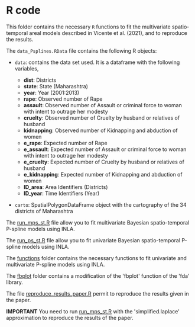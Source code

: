 # R code

This folder contains the necessary ```R``` functions to fit the multivariate spatio-temporal areal models described in Vicente et al. (2021), and to reproduce the results.

The ```data_Psplines.RData``` file contains the following R objects:

- ```data```: contains the data set used. It is a dataframe with the following variables,
	- **dist**: Districts
	- **state**: State (Maharashtra)
	- **year**: Year (2001:2013)
	- **rape**: Observed number of Rape
	- **assault**: Observed number of Assault or criminal force to woman with intent to outrage her modesty
	- **cruelty**: Observed number of Cruelty by husband or relatives of husband
	- **kidnapping**: Observed number of Kidnapping and abduction of women
	- **e_rape**: Expected number of Rape
	- **e_assault**: Expected number of Assault or criminal force to woman with intent to outrage her modesty
	- **e_cruelty**: Expected number of Cruelty by husband or relatives of husband
	- **e_kidnapping**: Expected number of Kidnapping and abduction of women
	- **ID_area**: Area Identifiers (Districts)
	- **ID_year**: Time Identifiers (Year)


- ```carto```: SpatialPolygonDataFrame object with the cartography of the 34 districts of Maharashtra


The [run_mps_st.R](https://github.com/spatialstatisticsupna/Multivariate_spatio_temporal_P_spline/blob/master/R/run_mps_st.R) file allow you to fit multivariate Bayesian spatio-temporal P-spline models using INLA.

The [run_ps_st.R](https://github.com/spatialstatisticsupna/Multivariate_spatio_temporal_P_spline/blob/master/R/run_ps_st.R) file allow you to fit univariate Bayesian spatio-temporal P-spline models using INLA.


The [functions](https://github.com/spatialstatisticsupna/Multivariate_spatio_temporal_P_spline/blob/master/R/functions) folder contains the necessary functions to fit univariate and multivariate P-spline models using INLA.

The [fbplot](https://github.com/spatialstatisticsupna/Multivariate_spatio_temporal_P_spline/blob/master/R/fbplot) folder contains a modification of the 'fbplot' function of the 'fda' library.


The file [reproduce_results_paper.R](https://github.com/spatialstatisticsupna/Multivariate_spatio_temporal_P_spline/blob/master/R/reproduce_results_paper.R) permit to reproduce the results given in the paper.

**IMPORTANT** 
You need to run [run_mps_st.R](https://github.com/spatialstatisticsupna/Multivariate_spatio_temporal_P_spline/blob/master/R/run_mps_st.R) with the 'simplified.laplace' approximation to reproduce the results of the paper.